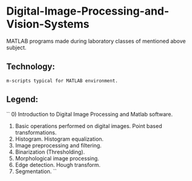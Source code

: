 # Digital-Image-Processing-and-Vision-Systems
MATLAB programs made during laboratory classes of mentioned above subject.

## Technology:
``
m-scripts typical for MATLAB environment.
``

## Legend:
``
0) Introduction to Digital Image Processing and Matlab software.
1) Basic operations performed on digital images. Point based transformations.
2) Histogram. Histogram equalization.
4) Image preprocessing and filtering.
5) Binarization (Thresholding).
6) Morphological image processing.
7) Edge detection. Hough transform.
8) Segmentation.
``